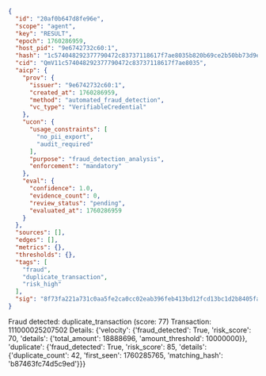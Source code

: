```json
{
  "id": "20af0b647d8fe96e",
  "scope": "agent",
  "key": "RESULT",
  "epoch": 1760286959,
  "host_pid": "9e6742732c60:1",
  "hash": "1c574048292377790472c83737118617f7ae8035b820b69ce2b50bb73d9e1b86",
  "cid": "QmV11c574048292377790472c83737118617f7ae8035",
  "aicp": {
    "prov": {
      "issuer": "9e6742732c60:1",
      "created_at": 1760286959,
      "method": "automated_fraud_detection",
      "vc_type": "VerifiableCredential"
    },
    "ucon": {
      "usage_constraints": [
        "no_pii_export",
        "audit_required"
      ],
      "purpose": "fraud_detection_analysis",
      "enforcement": "mandatory"
    },
    "eval": {
      "confidence": 1.0,
      "evidence_count": 0,
      "review_status": "pending",
      "evaluated_at": 1760286959
    }
  },
  "sources": [],
  "edges": [],
  "metrics": {},
  "thresholds": {},
  "tags": [
    "fraud",
    "duplicate_transaction",
    "risk_high"
  ],
  "sig": "8f73fa221a731c0aa5fe2ca0cc02eab396feb413bd12fcd13bc1d2b8405fa839"
}
```

Fraud detected: duplicate_transaction (score: 77)
Transaction: 111000025207502
Details: {'velocity': {'fraud_detected': True, 'risk_score': 70, 'details': {'total_amount': 18888696, 'amount_threshold': 10000000}}, 'duplicate': {'fraud_detected': True, 'risk_score': 85, 'details': {'duplicate_count': 42, 'first_seen': 1760285765, 'matching_hash': 'b87463fc74d5c9ed'}}}